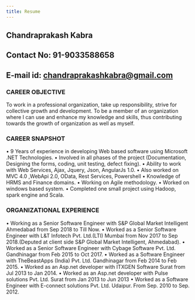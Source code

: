 ```yaml
---
title: Resume
---
```

 ## Chandraprakash Kabra <br/>
 ## Contact No: 91-9033588658<br/>
 ## E-mail id: chandraprakashkabra@gmail.com<br/>

### CAREER OBJECTIVE

To work in a professional organization, take up responsibility, strive for collective growth and development.
To be a member of an organization where I can use and enhance my knowledge and skills, thus contributing towards the growth of organization as well as myself.

### CAREER SNAPSHOT

•	9 Years of experience in developing Web based software using Microsoft .NET Technologies.
•	Involved in all phases of the project (Documentation, Designing the forms, coding, unit testing, defect fixing).
•	Ability to work with Web Services, Ajax, Jquery, Json, AngularJs 1.0.
•	Also worked on MVC 4.0 ,WebApi 2.0, OData, Rest Services, Powershell
•	Knowledge of HRMS and Finance domains.
•	Working on Agile methodology.
•	Worked on windows based system.
•	Completed one small project using Hadoop, spark engine and Scala.

### ORGANIZATIONAL EXPERIENCE
•	Working as a Senior Software Engineer with S&P Global Market Intelligent Ahmedabad from Sep 2018 to Till Now.
•	Worked as a Senior Software Engineer with L&T Infotech Pvt. Ltd.(LTI) Mumbai from Nov 2017 to Sep 2018.(Deputed at client side S&P    Global Market Intelligent, Ahmedabad).
•	Worked as a Senior Software Engineer with Cybage Software Pvt. Ltd. Gandhinagar from Feb 2015 to Oct 2017.
•	Worked as a Software Engineer with TheBeastApps (India) Pvt. Ltd. Gandhinagar from Feb 2014 to Feb 2015.
•	Worked as an Asp.net developer with ITXGEN Software Surat from Jul 2013 to Jan 2014.
•	Worked as an Asp.net developer with Pulse solutions Pvt. Ltd. Surat from Jan 2013 to Jun 2013
•	Worked as a Software Engineer with E-connect solutions Pvt. Ltd. Udaipur. From Sep. 2010 to Sep. 2012.

